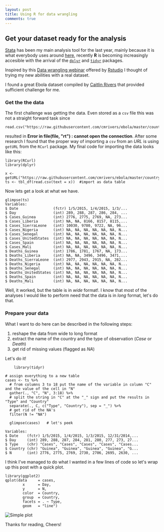 ```yaml
---
layout: post
title: Using R for data wrangling
comments: true
---
```

## Get your dataset ready for the analysis

[Stata](www.stata.com) has been my main analysis tool for the last year, mainly because it is what everybody uses around [here](http://healthmgt.upei.ca/), recently **R** is becoming increasingly accesible with the arrival of the [`dplyr`](http://cran.rstudio.com/web/packages/dplyr/vignettes/introduction.html) and [`tidyr`](http://cran.r-project.org/web/packages/tidyr/vignettes/tidy-data.html) packages.

Inspired by this [Data wrangling webinar](https://github.com/rstudio/webinars/blob/master/2015-01/wrangling-webinar.pdf) offered by [Rstudio](www.rstudio.com) I thought of trying my new abilities with a real dataset.

I found a great Ebola dataset compiled by [Caitlin Rivers](https://github.com/cmrivers/ebola) that provided sufficient challenge for me.

### Get the the data

The first challenge was getting the data. Even stored as a `csv` file this was not a straight forward task since 
	
	read.csv("https://raw.githubusercontent.com/cmrivers/ebola/master/country_timeseries.csv")

resulted in **Error in file(file, "rt") : cannot open the connection**. After some research I found that the proper way of importing a `csv` from an *URL* is using `getURL` from the `RCurl` package. My final code for importing the data looks like this:


	library(RCurl)  
	library(dplyr)  

	x <- getURL("https://raw.githubusercontent.com/cmrivers/ebola/master/country_timeseries.csv")    
	ts <- tbl_df(read.csv(text = x))  #import as data table  


Now lets get a look at what we have.
	

	glimpse(ts)  
	Variables:  
	$ Date                (fctr) 1/5/2015, 1/4/2015, 1/3/...  
	$ Day                 (int) 289, 288, 287, 286, 284, ...  
	$ Cases_Guinea        (int) 2776, 2775, 2769, NA, 273...  
	$ Cases_Liberia       (int) NA, NA, 8166, 8157, 8115,...  
	$ Cases_SierraLeone   (int) 10030, 9780, 9722, NA, 96...  
	$ Cases_Nigeria       (int) NA, NA, NA, NA, NA, NA, N...  
	$ Cases_Senegal       (int) NA, NA, NA, NA, NA, NA, N...  
	$ Cases_UnitedStates  (int) NA, NA, NA, NA, NA, NA, N...  
	$ Cases_Spain         (int) NA, NA, NA, NA, NA, NA, N...  
	$ Cases_Mali          (int) NA, NA, NA, NA, NA, NA, N...  
	$ Deaths_Guinea       (int) 1786, 1781, 1767, NA, 173...  
	$ Deaths_Liberia      (int) NA, NA, 3496, 3496, 3471,...  
	$ Deaths_SierraLeone  (int) 2977, 2943, 2915, NA, 282...  
	$ Deaths_Nigeria      (int) NA, NA, NA, NA, NA, NA, N...  
	$ Deaths_Senegal      (int) NA, NA, NA, NA, NA, NA, N...  
	$ Deaths_UnitedStates (int) NA, NA, NA, NA, NA, NA, N...  
	$ Deaths_Spain        (int) NA, NA, NA, NA, NA, NA, N...  
	$ Deaths_Mali         (int) NA, NA, NA, NA, NA, NA, N...  


Well, it worked, but the table is in *wide* format!. I know that most of the analyses I would like to perform need that the data is in *long* format, let's do that.

### Prepare your data

What I want to do here can be described in the following steps:  
	
1. reshape the data from wide to long format
2. extract the name of the country and the type of observation (*Case* or *Death*)
3. get rid of missing values (flagged as *NA*)

Let's do it!

        library(tidyr)

	# assign everything to a new table                       
	cases <- ts %>%                                           
	  # from columns 3 to 18 put the name of the variable in column "C" and the value of the cell in "N"  
	  gather(., "C", "N", 3:18) %>%                           
	  # split the string in "C" at the "_" sign and put the results in "Type" and "Country"    
	  separate(., C, c("Type", "Country"), sep = "_") %>%     
	  # get rid of the NA's  
	  filter(N != "NA")                                       
	  
	  glimpse(cases)   # let's peek  

	Variables:    
	$ Date    (fctr) 1/5/2015, 1/4/2015, 1/3/2015, 12/31/2014,...  
	$ Day     (int) 289, 288, 287, 284, 281, 280, 277, 273, 27...  
	$ Type    (chr) "Cases", "Cases", "Cases", "Cases", "Cases...  
	$ Country (chr) "Guinea", "Guinea", "Guinea", "Guinea", "G...  
	$ N       (int) 2776, 2775, 2769, 2730, 2706, 2695, 2630, ...  

I think I've managed to do what I wanted in a few lines of code so let's wrap up this post with a quick plot.

  
	library(ggplot2)  
	qplot(data     = cases,  
	        x      = Day,  
	        y      = N,  
	        color  = Country,  
	        group  = Country,  
	        facets = . ~ Type,  
	        geom   = "line")  


![Simple plot](https://dl.dropboxusercontent.com/u/128600/Screenshot%202015-01-23%2014.45.15.png)


Thanks for reading, Cheers!

